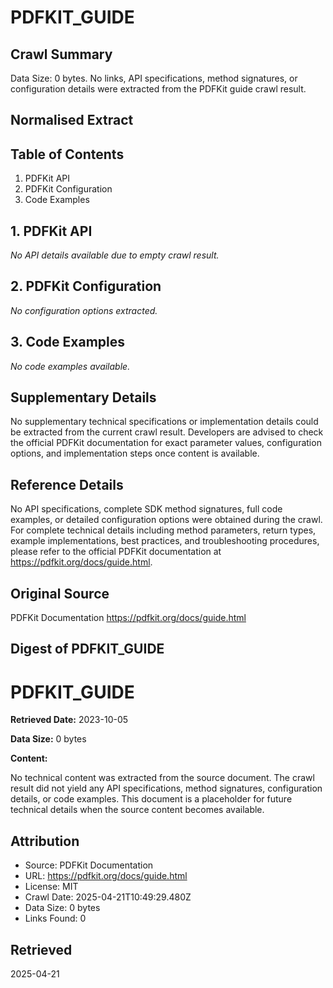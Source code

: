 # PDFKIT_GUIDE

## Crawl Summary
Data Size: 0 bytes. No links, API specifications, method signatures, or configuration details were extracted from the PDFKit guide crawl result.

## Normalised Extract
## Table of Contents

1. PDFKit API
2. PDFKit Configuration
3. Code Examples

## 1. PDFKit API

_No API details available due to empty crawl result._

## 2. PDFKit Configuration

_No configuration options extracted._

## 3. Code Examples

_No code examples available._

## Supplementary Details
No supplementary technical specifications or implementation details could be extracted from the current crawl result. Developers are advised to check the official PDFKit documentation for exact parameter values, configuration options, and implementation steps once content is available.

## Reference Details
No API specifications, complete SDK method signatures, full code examples, or detailed configuration options were obtained during the crawl. For complete technical details including method parameters, return types, example implementations, best practices, and troubleshooting procedures, please refer to the official PDFKit documentation at https://pdfkit.org/docs/guide.html.

## Original Source
PDFKit Documentation
https://pdfkit.org/docs/guide.html

## Digest of PDFKIT_GUIDE

# PDFKIT_GUIDE

**Retrieved Date:** 2023-10-05

**Data Size:** 0 bytes

**Content:**

No technical content was extracted from the source document. The crawl result did not yield any API specifications, method signatures, configuration details, or code examples. This document is a placeholder for future technical details when the source content becomes available.


## Attribution
- Source: PDFKit Documentation
- URL: https://pdfkit.org/docs/guide.html
- License: MIT
- Crawl Date: 2025-04-21T10:49:29.480Z
- Data Size: 0 bytes
- Links Found: 0

## Retrieved
2025-04-21
